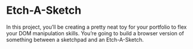 # Etch-A-Sketch
In this project, you’ll be creating a pretty neat toy for your portfolio to flex your DOM manipulation skills. You’re going to build a browser version of something between a sketchpad and an Etch-A-Sketch.